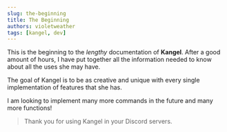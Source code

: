 ```yaml
---
slug: the-beginning
title: The Beginning
authors: violetweather
tags: [kangel, dev]
---
```


This is the beginning to the *lengthy* documentation of **Kangel**. After a good amount of hours, I have put together all the information needed to know about all the uses she may have.

The goal of Kangel is to be as creative and unique with every single implementation of features that she has.

I am looking to implement many more commands in the future and many more functions!

> Thank you for using Kangel in your Discord servers.